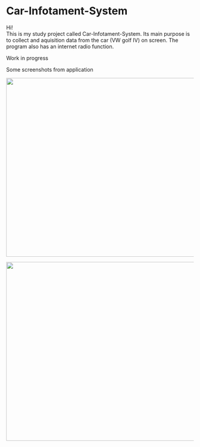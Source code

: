 # Car-Infotament-System

Hi! <br>
This is my study project called Car-Infotament-System. Its main purpose is to collect and aquisition data from the car (VW golf IV) on screen. The program also has an internet radio function.


Work in progress

Some screenshots from application

<p align="center">
<img src="https://user-images.githubusercontent.com/110713501/183277630-b1776a09-45f8-46a8-a3c2-7a0722e9b099.png" width="800" height="480"  />
</p>

<p align="center">
<img src="https://user-images.githubusercontent.com/110713501/183277707-7cb30c95-4cc7-4fcf-8701-29951af856eb.png" width="800" height="480"  />
</p>

